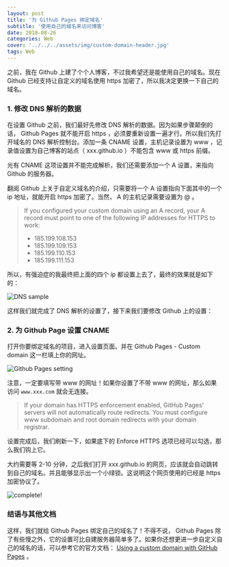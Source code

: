 ```yaml
---
layout: post
title: '为 Github Pages 绑定域名'
subtitle: '使用自己的域名来访问博客'
date: 2018-08-26
categories: Web
cover: '../../../assets/img/custom-domain-header.jpg'
tags: Web
---
```


之前，我在 Github 上建了个个人博客，不过我希望还是能使用自己的域名。现在 Github 已经支持让自定义的域名使用 https 加密了，所以我决定更换一下自己的域名。

### 1. 修改 DNS 解析的数据

在设置 Github 之前，我们最好先修改 DNS 解析的数据。因为如果步骤颠倒的话， Github Pages 就不能开启 https ，必须要重新设置一遍才行。所以我们先打开域名的 DNS 解析控制台。添加一条 CNAME 设置，主机记录设置为 www ，记录值设置为自己博客的站点（ xxx.github.io ）不能包含 www 或 https 前缀。

光有 CNAME 这项设置并不能完成解析，我们还需要添加一个 A 设置，来指向 Github 的服务器。

翻阅 Github 上关于自定义域名的介绍，只需要将一个 A 设置指向下面其中的一个 ip 地址，就能开启 https 加密了。当然， A 的主机记录需要设置为 @ 。

> If you configured your custom
domain using an A record, your A record must point to one of the following IP addresses for HTTPS to work:
>
> -   185.199.108.153
> -   185.199.109.153
> -   185.199.110.153
> -   185.199.111.153

所以，有强迫症的我最终把上面的四个 ip 都设置上去了，最终的效果就是如下的：

![DNS sample](../../../assets/screenshot/costom-domain-1.png)

这样我们就完成了 DNS 解析的设置了，接下来我们要修改 Github 上的设置：

### 2. 为 Github Page 设置 CNAME

打开你要绑定域名的项目，进入设置页面。并在 Github Pages - Custom domain 这一栏填上你的网址。

![Github Pages setting](../../../assets/screenshot/costom-domain-2.png)

注意，一定要填写带 www 的网址！如果你设置了不带 www 的网址，那么如果访问 `www.xxx.com` 就会无连接。

> If your domain has HTTPS enforcement enabled, GitHub Pages' servers will not automatically route redirects. You must configure www subdomain and root domain redirects with your domain registrar.

设置完成后，我们刷新一下，如果底下的 Enforce HTTPS 选项已经可以勾选，那么我们钩上它。

大约需要等 2-10 分钟，之后我们打开 xxx.github.io 的网页，应该就会自动跳转到自己的域名。并且能够显示出一个小绿锁。这说明这个网页使用的已经是 https 加密协议了。

![complete!](../../../assets/screenshot/costom-domain-3.png)

### 结语与其他文档

这样，我们就给 Github Pages 绑定自己的域名了！不得不说， Github Pages 除了有些慢之外，它的设置可比自建服务器简单多了。如果你还想更进一步自定义自己的域名的话，可以参考它的官方文档： [Using a custom domain with GitHub Pages](https://help.github.com/articles/using-a-custom-domain-with-github-pages/) 。

